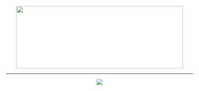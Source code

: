 <center>
  <img width=450 height=170 align="center" src="https://github-readme-stats.vercel.app/api?username=CommanderBALA&theme=midnight-purple&show_icons=true&bg_color=0D1117&hide_border=true&locale=hu" />
  <hr>
  <img align="center" src="https://github-readme-stats.vercel.app/api/top-langs/?username=CommanderBALA&theme=midnight-purple&layout=compact&bg_color=0D1117&hide_border=true&locale=hu" />
  </center>


<!--
**CommanderBALA/CommanderBALA** is a ✨ _special_ ✨ repository because its `README.md` (this file) appears on your GitHub profile.
### Hi there 👋
Here are some ideas to get you started:

- 🔭 I’m currently working on ...
- 🌱 I’m currently learning ...
- 👯 I’m looking to collaborate on ...
- 🤔 I’m looking for help with ...
- 💬 Ask me about ...
- 📫 How to reach me: ...
- 😄 Pronouns: ...
- ⚡ Fun fact: ...
-->
